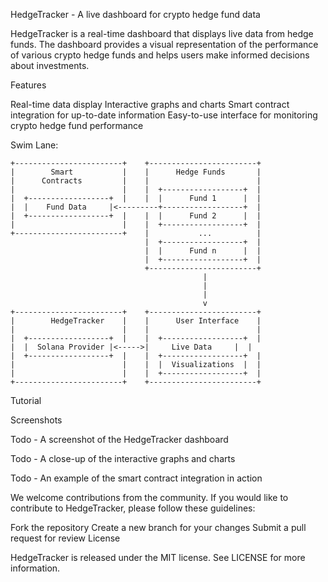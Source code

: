 HedgeTracker - A live dashboard for crypto hedge fund data

HedgeTracker is a real-time dashboard that displays live data from hedge funds. The dashboard provides a visual representation of the performance of various crypto hedge funds and helps users make informed decisions about investments.

Features

Real-time data display
Interactive graphs and charts
Smart contract integration for up-to-date information
Easy-to-use interface for monitoring crypto hedge fund performance


Swim Lane:
```
+------------------------+    +------------------------+
|        Smart           |    |      Hedge Funds       |
|      Contracts         |    |                        |
|                        |    |  +------------------+  |
|  +------------------+  |    |  |      Fund 1      |  |
|  |    Fund Data     |<---------+------------------+  |
|  +------------------+  |    |  |      Fund 2      |  |
|                        |    |  +------------------+  |
+------------------------+    |           ...          |
                              |  +------------------+  |
                              |  |      Fund n      |  |
                              |  +------------------+  |
                              +------------------------+
                                           |
                                           |
                                           |
                                           v
+------------------------+    +------------------------+
|        HedgeTracker    |    |      User Interface    |
|                        |    |                        |
|  +------------------+  |    |  +------------------+  |
|  |  Solana Provider |<----->|     Live Data     |  |
|  +------------------+  |    |  +------------------+  |
|                        |    |  |  Visualizations  |  |
|                        |    |  +------------------+  |
+------------------------+    +------------------------+
```
Tutorial <Comming Soon>
  
  
Screenshots

Todo - A screenshot of the HedgeTracker dashboard

Todo - A close-up of the interactive graphs and charts

Todo - An example of the smart contract integration in action



We welcome contributions from the community. If you would like to contribute to HedgeTracker, please follow these guidelines:

Fork the repository
Create a new branch for your changes
Submit a pull request for review
License


HedgeTracker is released under the MIT license. 
  See LICENSE for more information.


